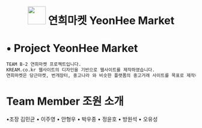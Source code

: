 <h1 align="center"> <img src="https://user-images.githubusercontent.com/86515946/144829685-9b59a0d2-c4e6-4454-8524-ffe75d9c6a80.png" width="48px"> 연희마켓 YeonHee Market </h1>
<p>
</p>


# • Project YeonHee Market 
```sh
TEAM B-2 연희마켓 프로젝트입니다.
KREAM.co.kr 웹사이트의 디자인을 기반으로 웹사이트를 제작하였습니다.
연희마켓은 당근마켓, 번개장터, 중고나라 와 비슷한 플랫폼의 중고거래 사이트를 목표로 제작하였습니다.
```

# Team Member 조원 소개

•조장 김민균
• 이주영
• 안형우
• 박우종
• 정윤호
• 방원석
• 오유성

